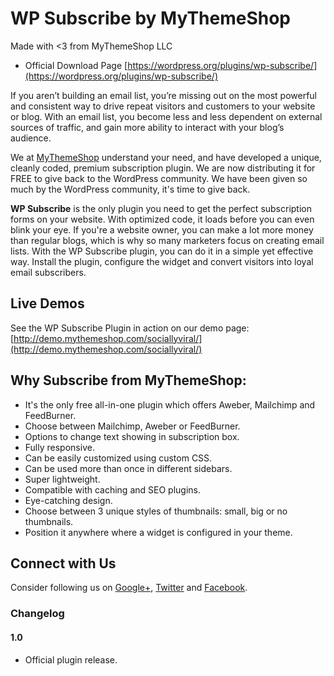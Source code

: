 # WP Subscribe by MyThemeShop
Made with <3 from MyThemeShop LLC

* Official Download Page [https://wordpress.org/plugins/wp-subscribe/](https://wordpress.org/plugins/wp-subscribe/)

If you aren’t building an email list, you’re missing out on the most powerful and consistent way to drive repeat visitors and customers to your website or blog. With an email list, you become less and less dependent on external sources of traffic, and gain more ability to interact with your blog’s audience.

We at [MyThemeShop](http://mythemeshop.com/) understand your need, and have developed a unique, cleanly coded, premium subscription plugin. We are now distributing it for FREE to give back to the WordPress community. We have been given so much by the WordPress community, it's time to give back.

**WP Subscribe** is the only plugin you need to get the perfect subscription forms on your website. With optimized code, it loads before you can even blink your eye. If you're a website owner, you can make a lot more money than regular blogs, which is why so many marketers focus on creating email lists. With the WP Subscribe plugin, you can do it in a simple yet effective way. Install the plugin, configure the widget and convert visitors into loyal email subscribers.

## Live Demos

See the WP Subscribe Plugin in action on our demo page: [http://demo.mythemeshop.com/sociallyviral/](http://demo.mythemeshop.com/sociallyviral/)

## Why Subscribe from MyThemeShop:

* It's the only free all-in-one plugin which offers Aweber, Mailchimp and FeedBurner.
* Choose between Mailchimp, Aweber or FeedBurner.
* Options to change text showing in subscription box.
* Fully responsive.
* Can be easily customized using custom CSS.
* Can be used more than once in different sidebars.
* Super lightweight.
* Compatible with caching and SEO plugins.
* Eye-catching design.
* Choose between 3 unique styles of thumbnails: small, big or no thumbnails.
* Position it anywhere where a widget is configured in your theme.

## Connect with Us

Consider following us on [Google+](https://plus.google.com/+Mythemeshop/), [Twitter](https://twitter.com/MyThemeShopTeam) and [Facebook](https://www.facebook.com/MyThemeShop).

### Changelog

#### 1.0
* Official plugin release.
